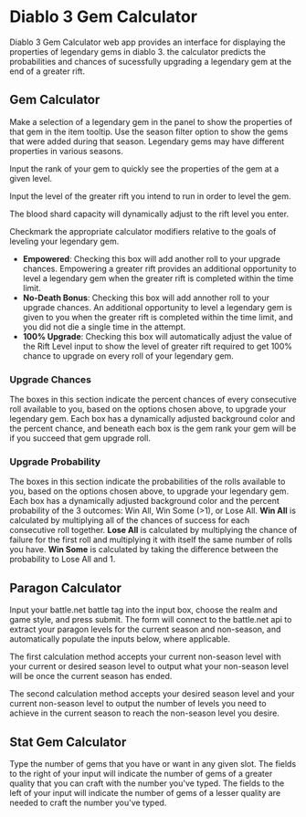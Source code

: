 # Diablo 3 Gem Calculator

Diablo 3 Gem Calculator web app provides an interface for displaying the properties of legendary gems in diablo 3. the calculator predicts the probabilities and chances of sucessfully upgrading a legendary gem at the end of a greater rift.

## Gem Calculator

Make a selection of a legendary gem in the panel to show the properties of that gem in the item tooltip. Use the season filter option to show the gems that were added during that season. Legendary gems may have different properties in various seasons.

Input the rank of your gem to quickly see the properties of the gem at a given level.

Input the level of the greater rift you intend to run in order to level the gem.

The blood shard capacity will dynamically adjust to the rift level you enter.

Checkmark the appropriate calculator modifiers relative to the goals of leveling your legendary gem.

- **Empowered**: Checking this box will add another roll to your upgrade chances. Empowering a greater rift provides an additional opportunity to level a legendary gem when the greater rift is completed within the time limit.
- **No-Death Bonus**: Checking this box will add annother roll to your upgrade chances. An additional opportunity to level a legendary gem is given to you when the greater rift is completed within the time limit, and you did not die a single time in the attempt.
- **100% Upgrade**: Checking this box will automatically adjust the value of the Rift Level input to show the level of greater rift required to get 100% chance to upgrade on every roll of your legendary gem.

### Upgrade Chances

The boxes in this section indicate the percent chances of every consecutive roll available to you, based on the options chosen above, to upgrade your legendary gem. Each box has a dynamically adjusted background color and the percent chance, and beneath each box is the gem rank your gem will be if you succeed that gem upgrade roll.

### Upgrade Probability

The boxes in this section indicate the probabilities of the rolls available to you, based on the options chosen above, to upgrade your legendary gem. Each box has a dynamically adjusted background color and the percent probability of the 3 outcomes: Win All, Win Some (>1), or Lose All. **Win All** is calculated by multiplying all of the chances of success for each consecutive roll together. **Lose All** is calculated by multiplying the chance of failure for the first roll and multiplying it with itself the same number of rolls you have. **Win Some** is calculated by taking the difference between the probability to Lose All and 1.

## Paragon Calculator

Input your battle.net battle tag into the input box, choose the realm and game style, and press submit. The form will connect to the battle.net api to extract your paragon levels for the current season and non-season, and automatically populate the inputs below, where applicable.

The first calculation method accepts your current non-season level with your current or desired season level to output what your non-season level will be once the current season has ended.

The second calculation method accepts your desired season level and your current non-season level to output the number of levels you need to achieve in the current season to reach the non-season level you desire.

## Stat Gem Calculator

Type the number of gems that you have or want in any given slot. The fields to the right of your input will indicate the number of gems of a greater quality that you can craft with the number you've typed. The fields to the left of your input will indicate the number of gems of a lesser quality are needed to craft the number you've typed.